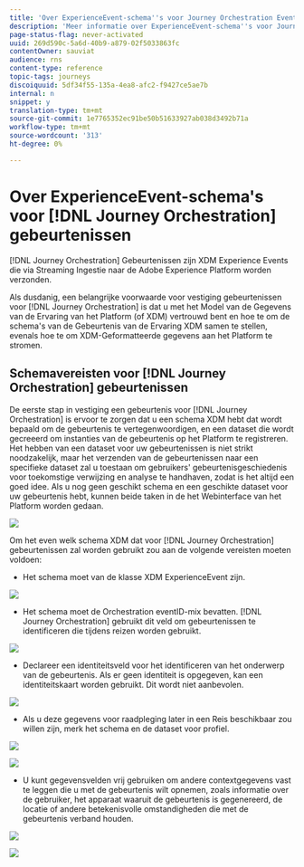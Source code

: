 ```yaml
---
title: 'Over ExperienceEvent-schema''s voor Journey Orchestration Events '
description: 'Meer informatie over ExperienceEvent-schema''s voor Journey Orchestration Events '
page-status-flag: never-activated
uuid: 269d590c-5a6d-40b9-a879-02f5033863fc
contentOwner: sauviat
audience: rns
content-type: reference
topic-tags: journeys
discoiquuid: 5df34f55-135a-4ea8-afc2-f9427ce5ae7b
internal: n
snippet: y
translation-type: tm+mt
source-git-commit: 1e7765352ec91be50b51633927ab038d3492b71a
workflow-type: tm+mt
source-wordcount: '313'
ht-degree: 0%

---
```




# Over ExperienceEvent-schema&#39;s voor [!DNL Journey Orchestration] gebeurtenissen

[!DNL Journey Orchestration] Gebeurtenissen zijn XDM Experience Events die via Streaming Ingestie naar de Adobe Experience Platform worden verzonden.

Als dusdanig, een belangrijke voorwaarde voor vestiging gebeurtenissen voor [!DNL Journey Orchestration] is dat u met het Model van de Gegevens van de Ervaring van het Platform (of XDM) vertrouwd bent en hoe te om de schema&#39;s van de Gebeurtenis van de Ervaring XDM samen te stellen, evenals hoe te om XDM-Geformatteerde gegevens aan het Platform te stromen.

## Schemavereisten voor [!DNL Journey Orchestration] gebeurtenissen

De eerste stap in vestiging een gebeurtenis voor [!DNL Journey Orchestration] is ervoor te zorgen dat u een schema XDM hebt dat wordt bepaald om de gebeurtenis te vertegenwoordigen, en een dataset die wordt gecreeerd om instanties van de gebeurtenis op het Platform te registreren. Het hebben van een dataset voor uw gebeurtenissen is niet strikt noodzakelijk, maar het verzenden van de gebeurtenissen naar een specifieke dataset zal u toestaan om gebruikers&#39; gebeurtenisgeschiedenis voor toekomstige verwijzing en analyse te handhaven, zodat is het altijd een goed idee. Als u nog geen geschikt schema en een geschikte dataset voor uw gebeurtenis hebt, kunnen beide taken in de het Webinterface van het Platform worden gedaan.

![](../assets/schema1.png)

Om het even welk schema XDM dat voor [!DNL Journey Orchestration] gebeurtenissen zal worden gebruikt zou aan de volgende vereisten moeten voldoen:

* Het schema moet van de klasse XDM ExperienceEvent zijn.

![](../assets/schema2.png)

* Het schema moet de Orchestration eventID-mix bevatten. [!DNL Journey Orchestration] gebruikt dit veld om gebeurtenissen te identificeren die tijdens reizen worden gebruikt.

![](../assets/schema3.png)

* Declareer een identiteitsveld voor het identificeren van het onderwerp van de gebeurtenis. Als er geen identiteit is opgegeven, kan een identiteitskaart worden gebruikt. Dit wordt niet aanbevolen.

![](../assets/schema4.png)

* Als u deze gegevens voor raadpleging later in een Reis beschikbaar zou willen zijn, merk het schema en de dataset voor profiel.

![](../assets/schema5.png)

![](../assets/schema6.png)

* U kunt gegevensvelden vrij gebruiken om andere contextgegevens vast te leggen die u met de gebeurtenis wilt opnemen, zoals informatie over de gebruiker, het apparaat waaruit de gebeurtenis is gegenereerd, de locatie of andere betekenisvolle omstandigheden die met de gebeurtenis verband houden.

![](../assets/schema7.png)

![](../assets/schema8.png)